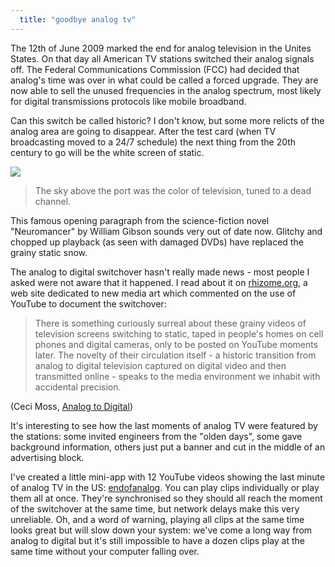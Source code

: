 ```yaml
---
  title: "goodbye analog tv"
---
```


The 12th of June 2009 marked the end for analog television in the Unites
States. On that day all American TV stations switched their analog signals off.
The Federal Communications Commission (FCC) had decided that analog's time was over in what could be called a forced upgrade. They are now able to sell
the unused frequencies in the analog spectrum, most likely for digital transmissions protocols like mobile broadband.

Can this switch be called historic? I don't know, but some more relicts of the analog area are going to disappear. After the test card (when TV broadcasting moved to a 24/7 schedule) the next thing from the 20th century to go will be the white screen of static.

<a href="http://en.wikipedia.org/wiki/Noise_(video)">
  <img src="http://upload.wikimedia.org/wikipedia/commons/thumb/a/a8/TV_noise.jpg/250px-TV_noise.jpg" class="right-img"/>
</a>

>The sky above the port was the color of television, tuned to a dead channel. 

This famous opening paragraph from the science-fiction novel "Neuromancer" by William Gibson sounds very out of date now. Glitchy 
and chopped up playback (as seen with damaged DVDs) have replaced the grainy static snow.

The analog to digital switchover hasn't really made news - most people I asked were not aware that it happened. I read about
it on [rhizome.org](http://rhizome.org), a web site dedicated to new media art which commented on the use of YouTube to document the switchover:

>There is something curiously surreal about these grainy videos of television screens switching to static, taped in people's homes on 
>cell phones and digital cameras, only to be posted on YouTube moments later. The novelty of their circulation itself - a
>historic transition from analog to digital television captured on digital video and then transmitted online - speaks to the media
>environment we inhabit with accidental precision.
  
(Ceci Moss, [Analog to Digital](http://rhizome.org/editorial/2713))

It's interesting to see how the last moments of analog TV were featured by the stations: some invited engineers from the "olden days", 
some gave background information, others just put a banner and cut in the middle of an advertising block.

I've created a little mini-app with 12 YouTube videos showing the last minute of analog TV in the US: [endofanalog](/endofanalog/). 
You can play clips individually or play them all at once. They're synchronised so they should all reach the moment of the switchover at
the same time, but network delays make this very unreliable. Oh, and a word of warning, playing all clips at the same time looks great
but will slow down your system: we've come a long way from analog to digital but it's still impossible to have a dozen clips play at
the same time without your computer falling over.



